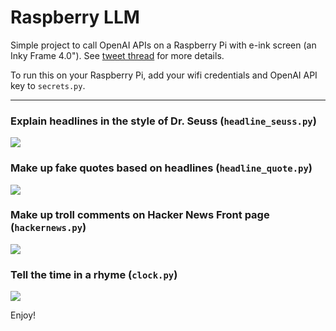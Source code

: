 # Raspberry LLM

Simple project to call OpenAI APIs on a Raspberry Pi with e-ink screen (an Inky Frame 4.0"). See [tweet thread](https://twitter.com/eugeneyan/status/1645244543217041410) for more details.

To run this on your Raspberry Pi, add your wifi credentials and OpenAI API key to `secrets.py`.

---

### Explain headlines in the style of Dr. Seuss (`headline_seuss.py`)
![](https://pbs.twimg.com/media/FtUJaU1aQAEZCMN?format=jpg&name=medium)

### Make up fake quotes based on headlines (`headline_quote.py`)
![](https://pbs.twimg.com/media/FtUVpawakAE_oCa?format=jpg&name=medium)

### Make up troll comments on Hacker News Front page (`hackernews.py`)
![](https://pbs.twimg.com/media/FtUWXDXaIAEo6UX?format=jpg&name=medium)

### Tell the time in a rhyme (`clock.py`)
![](https://pbs.twimg.com/media/FtUW86LagAEA5s8?format=jpg&name=medium)

Enjoy!